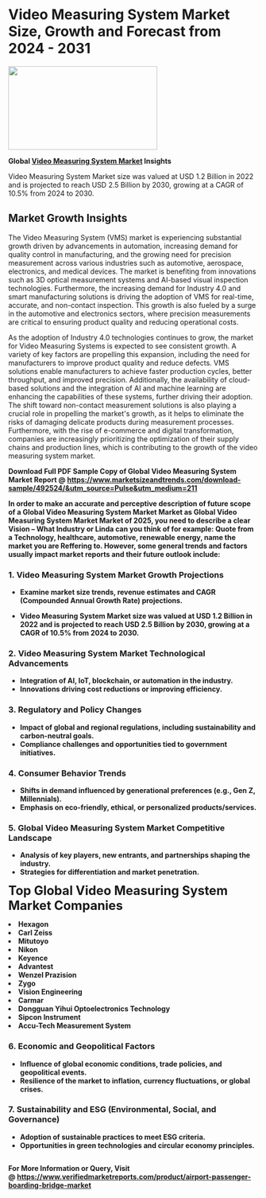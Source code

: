 <H1>Video Measuring System Market Size, Growth and Forecast from 2024 - 2031</H1><img class="aligncenter size-medium wp-image-584254" src="https://thirdeyenews.in/wp-content/uploads/2024/09/Global-Market-Research-300x168.jpeg" alt="" width="300" height="168" /><p><strong>Global&nbsp;<a href="https://www.marketsizeandtrends.com/download-sample/492524/&amp;utm_source=Pulse&amp;utm_medium=211">Video Measuring System Market</a> Insights</strong></p><p>Video Measuring System Market size was valued at USD 1.2 Billion in 2022 and is projected to reach USD 2.5 Billion by 2030, growing at a CAGR of 10.5% from 2024 to 2030.</p><p><h2>Market Growth Insights</h2> <p>The Video Measuring System (VMS) market is experiencing substantial growth driven by advancements in automation, increasing demand for quality control in manufacturing, and the growing need for precision measurement across various industries such as automotive, aerospace, electronics, and medical devices. The market is benefiting from innovations such as 3D optical measurement systems and AI-based visual inspection technologies. Furthermore, the increasing demand for Industry 4.0 and smart manufacturing solutions is driving the adoption of VMS for real-time, accurate, and non-contact inspection. This growth is also fueled by a surge in the automotive and electronics sectors, where precision measurements are critical to ensuring product quality and reducing operational costs.</p> <p><strong></strong></p> <p>As the adoption of Industry 4.0 technologies continues to grow, the market for Video Measuring Systems is expected to see consistent growth. A variety of key factors are propelling this expansion, including the need for manufacturers to improve product quality and reduce defects. VMS solutions enable manufacturers to achieve faster production cycles, better throughput, and improved precision. Additionally, the availability of cloud-based solutions and the integration of AI and machine learning are enhancing the capabilities of these systems, further driving their adoption. The shift toward non-contact measurement solutions is also playing a crucial role in propelling the market's growth, as it helps to eliminate the risks of damaging delicate products during measurement processes. Furthermore, with the rise of e-commerce and digital transformation, companies are increasingly prioritizing the optimization of their supply chains and production lines, which is contributing to the growth of the video measuring system market.</p> <p><strong></p><p><span class=""><strong>Download Full PDF Sample Copy of Global Video Measuring System Market Report</strong> @ <a href="https://www.marketsizeandtrends.com/download-sample/492524/&amp;utm_source=Pulse&amp;utm_medium=211" target="_blank">https://www.marketsizeandtrends.com/download-sample/492524/&amp;utm_source=Pulse&amp;utm_medium=211</a></span></p><p>In order to make an accurate and perceptive description of future scope of a Global&nbsp;Video Measuring System Market Market as Global&nbsp;Video Measuring System Market Market of 2025, you need to describe a clear Vision &ndash; What Industry or Linda can you think of for example: Quote from a Technology, healthcare, automotive, renewable energy, name the market you are Reffering to. However, some general trends and factors usually impact market reports and their future outlook include:</p><h3>1.&nbsp;<strong>Video Measuring System Market Growth Projections</strong></h3><ul><li>Examine market size trends, revenue estimates and CAGR (Compounded Annual Growth Rate) projections.</li><li><p>Video Measuring System Market size was valued at USD 1.2 Billion in 2022 and is projected to reach USD 2.5 Billion by 2030, growing at a CAGR of 10.5% from 2024 to 2030.</p></li></ul><h3>2.&nbsp;<strong>Video Measuring System Market Technological Advancements</strong></h3><ul><li>Integration of AI, IoT, blockchain, or automation in the industry.</li><li>Innovations driving cost reductions or improving efficiency.</li></ul><h3>3.&nbsp;<strong>Regulatory and Policy Changes</strong></h3><ul><li>Impact of global and regional regulations, including sustainability and carbon-neutral goals.</li><li>Compliance challenges and opportunities tied to government initiatives.</li></ul><h3>4.&nbsp;<strong>Consumer Behavior Trends</strong></h3><ul><li>Shifts in demand influenced by generational preferences (e.g., Gen Z, Millennials).</li><li>Emphasis on eco-friendly, ethical, or personalized products/services.</li></ul><h3>5.&nbsp;<strong>Global Video Measuring System Market Competitive Landscape</strong></h3><ul><li>Analysis of key players, new entrants, and partnerships shaping the industry.</li><li>Strategies for differentiation and market penetration.</li></ul><p data-pm-slice="1 1 []"><span style="color: inherit; font-family: inherit; font-size: 25px;">Top Global Video Measuring System Market Companies</span></p><div class="" data-test-id=""><p><li>Hexagon</li><li> Carl Zeiss</li><li> Mitutoyo</li><li> Nikon</li><li> Keyence</li><li> Advantest</li><li> Wenzel Prazision</li><li> Zygo</li><li> Vision Engineering</li><li> Carmar</li><li> Dongguan Yihui Optoelectronics Technology</li><li> Sipcon Instrument</li><li> Accu-Tech Measurement System</li></p></div><h3>6.&nbsp;<strong>Economic and Geopolitical Factors</strong></h3><ul><li>Influence of global economic conditions, trade policies, and geopolitical events.</li><li>Resilience of the market to inflation, currency fluctuations, or global crises.</li></ul><h3>7.&nbsp;<strong>Sustainability and ESG (Environmental, Social, and Governance)</strong></h3><ul><li>Adoption of sustainable practices to meet ESG criteria.</li><li>Opportunities in green technologies and circular economy principles.</li></ul><h2><strong style="font-size: 14px;">For More Information or Query, Visit @&nbsp;</strong><a style="background-color: #ffffff; font-size: 14px;" href="https://www.marketsizeandtrends.com/report/video-measuring-system-market/" target="_blank">https://www.verifiedmarketreports.com/product/airport-passenger-boarding-bridge-market</a></h2>
